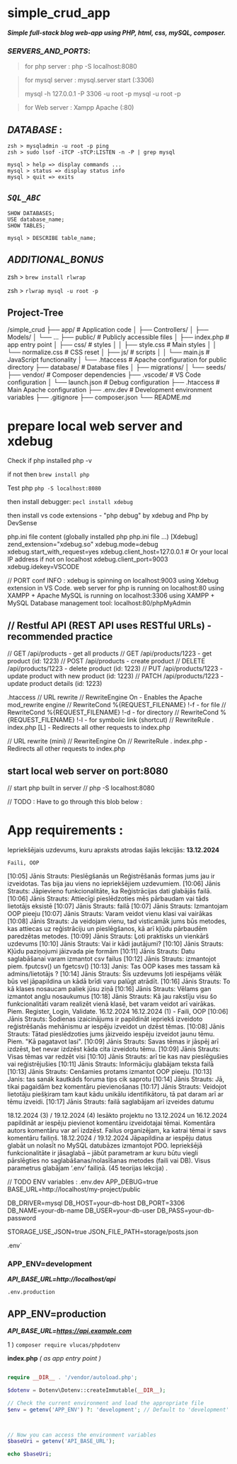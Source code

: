 # simple_crud_app
***Simple full-stack blog web-app using PHP, html, css, mySQL, composer.***

### *SERVERS_AND_PORTS*:
> for php server : php -S localhost:8080

> for mysql server : mysql.server start (:3306) 
>
> mysql -h 127.0.0.1 -P 3306 -u root -p
> mysql -u root -p 

> for Web server : Xampp Apache (:80)

## *DATABASE* :

    zsh > mysqladmin -u root -p ping
    zsh > sudo lsof -iTCP -sTCP:LISTEN -n -P | grep mysql

    mysql > help => display commands ...
    mysql > status => display status info
    mysql > quit => exits

## *`SQL_ABC`*

    SHOW DATABASES;
    USE database_name;
    SHOW TABLES;

    mysql > DESCRIBE table_name;
    
## *ADDITIONAL_BONUS*
zsh > `brew install rlwrap`

zsh > `rlwrap mysql -u root -p`



## Project-Tree
/simple_crud
├── app/                 # Application code
│   ├── Controllers/
│   ├── Models/
│   └── ...
├── public/             # Publicly accessible files
│   ├── index.php       # app entry point
│   ├── css/            # styles
│   │   ├── style.css        # Main styles
│   │   └── normalize.css    # CSS reset
│   ├── js/             # scripts
│   │   └── main.js         # JavaScript functionality
│   └── .htaccess      # Apache configuration for public directory
├── database/           # Database files
│   ├── migrations/
│   └── seeds/
├── vendor/             # Composer dependencies
├── .vscode/           # VS Code configuration
│   └── launch.json    # Debug configuration
├── .htaccess          # Main Apache configuration
├── .env.dev               # Development environment variables
├── .gitignore
├── composer.json
└── README.md



# prepare local web server and xdebug

Check if php installed php -v

if not then
`brew install php`

Test php 
`php -S localhost:8080`

then install debugger:
`pecl install xdebug`

then install vs code extensions - "php debug" by xdebug and Php by DevSense


php.ini file content (globally installed php php.ini file ...)
[Xdebug]
zend_extension="xdebug.so"
xdebug.mode=debug
xdebug.start_with_request=yes
xdebug.client_host=127.0.0.1  # Or your local IP address if not on localhost
xdebug.client_port=9003
xdebug.idekey=VSCODE

// PORT conf INFO :
xdebug is spinning on localhost:9003 using Xdebug extension in VS Code.
web server for php is running on localhost:80 using XAMPP + Apache
MySQL is running on localhost:3306 using XAMPP + MySQL
Database management tool: localhost:80/phpMyAdmin


## // Restful API (REST API uses RESTful URLs) - recommended practice

// GET      /api/products       - get all products
// GET      /api/products/1223  - get product (id: 1223)
// POST     /api/products       - create product
// DELETE   /api/products/1223   - delete product (id: 1223)
// PUT      /api/products/1223   - update product with new product (id: 1223)
// PATCH    /api/products/1223   - update product details (id: 1223)


.htaccess
// URL rewrite
// RewriteEngine On                         - Enables the Apache mod_rewrite engine
// RewriteCond %{REQUEST_FILENAME} !-f      - for file
// RewriteCond %{REQUEST_FILENAME} !-d      - for directory
// RewriteCond %{REQUEST_FILENAME} !-l      - for symbolic link (shortcut)
// RewriteRule . index.php [L]              - Redirects all other requests to index.php

// URL rewrite (mini)
// RewriteEngine On
// RewriteRule . index.php                  - Redirects all other requests to index.php


## start local web server on port:8080
// start php built in server
// php -S localhost:8080


// TODO : Have to go through this blob below :
# App requirements :
Iepriekšējais uzdevums, kuru apraksts atrodas šajās lekcijās:
**13.12.2024**

    Faili, OOP
[10:05] Jānis Strauts: Pieslēgšanās un Reģistrēšanās formas jums jau ir izveidotas. Tas
bija jau viens no iepriekšējiem uzdevumiem.
[10:06] Jānis Strauts: Jāpievieno funkcionalitāte, ka Reģistrācijas dati glabājās failā.
[10:06] Jānis Strauts: Attiecīgi pieslēdzoties mēs pārbaudam vai tāds lietotājs eksistē
[10:07] Jānis Strauts: failā
[10:07] Jānis Strauts: Izmantojam OOP pieeju
[10:07] Jānis Strauts: Varam veidot vienu klasi vai vairākas
[10:08] Jānis Strauts: Ja veidojam vienu, tad visticamāk jums būs metodes, kas attiecas
uz reģistrāciju un pieslēgšanos, kā arī kļūdu pārbaudēm paredzētas metodes.
[10:09] Jānis Strauts: Ļoti praktisks un vienkārš uzdevums
[10:10] Jānis Strauts: Vai ir kādi jautājumi?
[10:10] Jānis Strauts: Kļūdu paziņojumi jāizvada pie formām
[10:11] Jānis Strauts: Datu saglabāšanai varam izmantot csv failus
[10:12] Jānis Strauts: izmantojot piem. fputcsv() un fgetcsv()
[10:13] Janis: Tas OOP kases mes tassam kā admins/lietotājs ?
[10:14] Jānis Strauts: Šis uzdevums ļoti iespējams vēlāk būs vel jāpapildina un kādā brīdi
varu palūgt atrādīt.
[10:16] Jānis Strauts: To kā klases nosaucam paliek jūsu ziņā
[10:16] Jānis Strauts: Vēlams gan izmantot angļu nosaukumus
[10:18] Jānis Strauts: Kā jau rakstīju visu šo funkcionalitāti varam realizēt vienā klasē,
bet varam veidot arī vairākas. Piem. Register, Login, Validate.
16.12.2024
16.12.2024 (1) - Faili, OOP
[10:06] Jānis Strauts: Šodienas izaicinājums ir papildināt iepriekš izveidoto reģistrēšanās
mehānismu ar iespēju izveidot un dzēst tēmas.
[10:08] Jānis Strauts: Tātad pieslēdzoties jums jāizveido iespēju izveidot jaunu tēmu. Piem. "Kā
pagatavot lasi".
[10:09] Jānis Strauts: Savas tēmas ir jāspēj arī izdzēst, bet nevar izdzēst kāda cita izveidotu tēmu.
[10:09] Jānis Strauts: Visas tēmas var redzēt visi
[10:10] Jānis Strauts: arī tie kas nav pieslēgušies vai reģistrējušies
[10:11] Jānis Strauts: Informāciju glabājam teksta failā
[10:13] Jānis Strauts: Cenšamies protams izmantot OOP pieeju.
[10:13] Janis: tas sanák kautkáds foruma tips cik saprotu
[10:14] Jānis Strauts: Jā, tikai pagaidām bez komentāru pievienošanas
[10:17] Jānis Strauts: Veidojot lietotāju piešķiram tam kaut kādu unikālu identifikātoru, tā pat
daram arī ar tēmu izveidi.
[10:17] Jānis Strauts: failā saglabājam arī izveides datumu

18.12.2024 (3) / 19.12.2024 (4)
Iesākto projektu no 13.12.2024 un 16.12.2024 papildināt ar iespēju pievienot komentāru
izveidotajai tēmai. Komentāra autors komentāru var arī izdzēst. Failus organizējam, ka katrai
tēmai ir savs komentāru failiņš.
18.12.2024 / 19.12.2024
Jāpapildina ar iespēju datus glabāt un nolasīt no MySQL datubāzes izmantojot PDO.
Iepriekšējā funkcionalitāte ir jāsaglabā – jābūt parametram ar kuru būtu viegli pārslēgties no
saglabāšanas/nolasīšanas metodes (faili vai DB).
Visus parametrus glabājam ‘.env’ failiņā. (45 teorijas lekcija) .


// TODO ENV variables :
    .env.dev 
APP_DEBUG=true
BASE_URL=http://localhost/my-project/public

DB_DRIVER=mysql
DB_HOST=your-db-host
DB_PORT=3306
DB_NAME=your-db-name
DB_USER=your-db-user
DB_PASS=your-db-password

STORAGE_USE_JSON=true
JSON_FILE_PATH=storage/posts.json

.env`
### APP_ENV=development
***API_BASE_URL=http://localhost/api***

`.env.production` 
## APP_ENV=production
***API_BASE_URL=https://api.example.com***


1 ) `composer require vlucas/phpdotenv
`

**index.php** *( as app entry point )*
```php

require __DIR__ . '/vendor/autoload.php';

$dotenv = Dotenv\Dotenv::createImmutable(__DIR__);

// Check the current environment and load the appropriate file
$env = getenv('APP_ENV') ?: 'development'; // Default to 'development' if not set



// Now you can access the environment variables
$baseUri = getenv('API_BASE_URL');

echo $baseUri;
```
